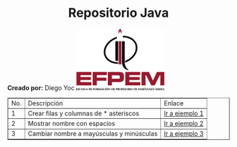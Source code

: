 <center><h1>Repositorio Java</h1></center>
<b>Creado por:</b> Diego Yoc

<img src="img/efpem.png" width="200">

<table border=1>
	<tr>
		<td>No.</td>
		<td>Descripción</td>
		<td>Enlace</td>
	</tr>
	<tr>
		<td>1</td>
		<td>Crear filas y columnas de * asteriscos</td>
		<td><a href="asteriscos.psc">Ir a ejemplo 1</a></td>
	</tr>
	<tr>
		<td>2</td>
		<td>Mostrar nombre con espacios</td>
		<td><a href="espaciado.psc">Ir a ejemplo 2</a></td>
	</tr>
	<tr>
		<td>3</td>
		<td>Cambiar nombre a mayúsculas y minúsculas</td>
		<td><a href="mayuminu.psc">Ir a ejemplo 3</a></td>
	</tr>
</table>
